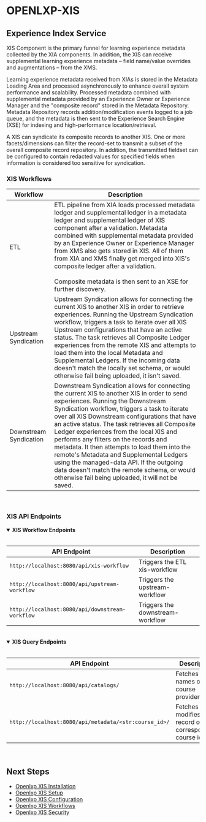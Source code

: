 # OPENLXP-XIS

## Experience Index Service

XIS Component is the primary funnel for learning experience metadata collected by the XIA components. In addition, the XIS can receive supplemental learning experience metadata – field name/value overrides and augmentations – from the XMS.  

Learning experience metadata received from XIAs is stored in the Metadata Loading Area and processed asynchronously to enhance overall system performance and scalability. Processed metadata combined with supplemental metadata provided by an Experience Owner or Experience Manager and the "composite record" stored in the Metadata Repository. Metadata Repository records addition/modification events logged to a job queue, and the metadata is then sent to the Experience Search Engine (XSE) for indexing and high-performance location/retrieval. 

A XIS can syndicate its composite records to another XIS. One or more facets/dimensions can filter the record-set to transmit a subset of the overall composite record repository. In addition, the transmitted fieldset can be configured to contain redacted values for specified fields when information is considered too sensitive for syndication. 


### XIS Workflows
| Workflow | Description |
| ------------- | ------------- |
| ETL           | ETL pipeline from XIA loads processed metadata ledger and supplemental ledger in a metadata ledger and supplemental ledger of XIS component after a validation. Metadata combined with supplemental metadata provided by an Experience Owner or Experience Manager from XMS also gets stored in XIS. All of them from XIA and XMS finally get merged into XIS's composite ledger after a validation. </br> </br> Composite metadata is then sent to an XSE for further discovery.| 
| Upstream Syndication | Upstream Syndication allows for connecting the current XIS to another XIS in order to retrieve experiences.  Running the Upstream Syndication workflow, triggers a task to iterate over all XIS Upstream configurations that have an active status.  The task retrieves all Composite Ledger experiences from the remote XIS and attempts to load them into the local Metadata and Supplemental Ledgers.  If the incoming data doesn't match the locally set schema, or would otherwise fail being uploaded, it isn't saved. |
| Downstream Syndication | Downstream Syndication allows for connecting the current XIS to another XIS in order to send experiences.  Running the Downstream Syndication workflow, triggers a task to iterate over all XIS Downstream configurations that have an active status.  The task retrieves all Composite Ledger experiences from the local XIS and performs any filters on the records and metadata.  It then attempts to load them into the remote's Metadata and Supplemental Ledgers using the managed-data API.  If the outgoing data doesn't match the remote schema, or would otherwise fail being uploaded, it will not be saved.  |

</br>


### XIS API Endpoints


<details open><summary><b>XIS Workflow Endpoints</b></summary>

</br>

|API Endpoint | Description |
|----------------|----------------------------------|
| `http://localhost:8080/api/xis-workflow` | Triggers the ETL xis-workflow |
| `http://localhost:8080/api/upstream-workflow` | Triggers the upstream-workflow |
| `http://localhost:8080/api/downstream-workflow` | Triggers the downstream-workflow |

</br>

</details>



<details open><summary><b>XIS Query Endpoints</b></summary>

</br>

| API Endpoint | Description |
| ------------- | ------------- |
| `http://localhost:8080/api/catalogs/`| Fetches the names of all course providers |
| `http://localhost:8080/api/metadata/<str:course_id>/` | Fetches or modifies the record of the corresponding course id|


</br>

</details>

## Next Steps
- [Openlxp XIS Installation](docs/openlxp_xis_install.md)
- [Openlxp XIS Setup](docs/openlxp_xis_setup.md)
- [Openlxp XIS Configuration](docs/openlxp_xis_config.md)
- [Openlxp XIS Workflows](docs/openlxp_xis_workflows.md)
- [Openlxp XIS Security](docs/openlxp_security.md)




